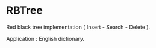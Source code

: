 # RBTree
Red black tree implementation ( Insert - Search - Delete ). 

Application : English dictionary.
